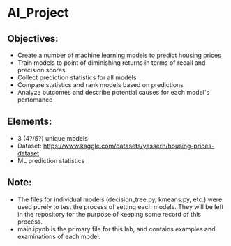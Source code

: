 # AI_Project

## Objectives:

  * Create a number of machine learning models to predict housing prices
  * Train models to point of diminishing returns in terms of recall and precision scores
  * Collect prediction statistics for all models
  * Compare statistics and rank models based on predictions
  * Analyze outcomes and describe potential causes for each model's perfomance
  
## Elements:

  * 3 (4?/5?) unique models
  * Dataset: https://www.kaggle.com/datasets/yasserh/housing-prices-dataset
  * ML prediction statistics

## Note:

 * The files for individual models (decision_tree.py, kmeans.py, etc.) were used purely to test the process of setting each models. They will be left in the repository for the purpose of keeping some record of this process.
 * main.ipynb is the primary file for this lab, and contains examples and examinations of each model.
